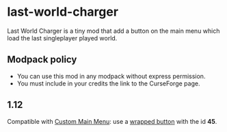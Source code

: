 # last-world-charger

Last World Charger is a tiny mod that add a button on the main menu which load the last singleplayer played world.

## Modpack policy
* You can use this mod in any modpack without express permission.
* You must include in your credits the link to the CurseForge page.

## 1.12
Compatible with [Custom Main Menu](https://www.curseforge.com/minecraft/mc-mods/custom-main-menu): use a [wrapped button](https://github.com/lumien231/Custom-Main-Menu/wiki/Wrapped-buttons) with the id __45__.
